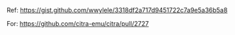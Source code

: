 Ref:
https://gist.github.com/wwylele/3318df2a717d9451722c7a9e5a36b5a8

For:
https://github.com/citra-emu/citra/pull/2727